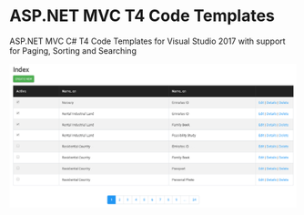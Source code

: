 # ASP.NET MVC T4 Code Templates
ASP.NET MVC C# T4 Code Templates for Visual Studio 2017 with support for Paging, Sorting and Searching

![Screenshot](images/screenshot.png)

